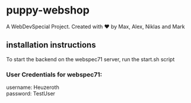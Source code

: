 # puppy-webshop
A WebDevSpecial Project. Created with ❤️ by Max, Alex, Niklas and Mark

## installation instructions
To start the backend on the webspec71 server, run the start.sh script

### User Credentials for webspec71:  

username: Heuzeroth  
password: TestUser
